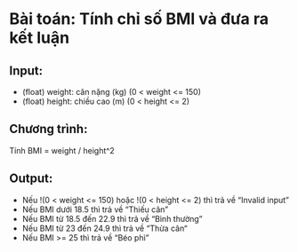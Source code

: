 # Bài toán: Tính chỉ số BMI và đưa ra kết luận
## Input:
* (float) weight: cân nặng (kg) (0 < weight <= 150)
* (float) height: chiều cao (m) (0 < height <= 2)
## Chương trình:
Tính BMI = weight / height^2
## Output:
* Nếu !(0 < weight <= 150) hoặc !(0 < height <= 2) thì trả về “Invalid input”
* Nếu BMI dưới 18.5 thì trả về “Thiếu cân”
* Nếu BMI từ 18.5 đến 22.9 thì trả về “Bình thường”
* Nếu BMI từ 23 đến 24.9 thì trả về “Thừa cân“
* Nếu BMI >= 25 thì trả về “Béo phì”
